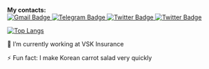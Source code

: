 <p>
  <b>My contacts:</b>
  <br>
  <a href="mailto:pickle@ashikov.ru">
    <img src="https://img.shields.io/badge/-Gmail-c14438?style=for-the-badge&logo=Gmail&logoColor=white" alt="Gmail Badge">
  </a>
  <a href="https://t.me/it_heisenberg">
    <img src="https://img.shields.io/badge/-telegram-0088cc?style=for-the-badge&logo=telegram&logoColor=white" alt="Telegram Badge">
  </a>
  <a href="https://twitter.com/it_heisenberg">
    <img src="https://img.shields.io/badge/-Twitter-1d9bf0?style=for-the-badge&logo=twitter&logoColor=white" alt="Twitter Badge">
  </a>
  <a href="https://linkedin.com/in/ashikovroman">
    <img src="https://img.shields.io/badge/LinkedIn-0077B5?style=for-the-badge&logo=linkedin&logoColor=white" alt="Twitter Badge">
  </a>
</p>


<!--
[![Anurag's github stats](https://github-readme-stats.vercel.app/api?username=ashikov&show_icons=true)](https://github.com/ashikov)


**ashikov/ashikov** is a ✨ _special_ ✨ repository because its `README.md` (this file) appears on your GitHub profile.
Here are some ideas to get you started:
- 🔭 I’m currently working on ...
- 🌱 I’m currently learning ...
- 👯 I’m looking to collaborate on ...
- 🤔 I’m looking for help with ...
- 💬 Ask me about ...
- 📫 How to reach me: ...
- 😄 Pronouns: ...
- ⚡ Fun fact: ...
-->

[![Top Langs](https://github-readme-stats.vercel.app/api/top-langs/?username=ashikov&layout=compact)](https://github.com/anuraghazra/github-readme-stats)

🔭 I’m currently working at VSK Insurance

⚡ Fun fact: I make Korean carrot salad very quickly
